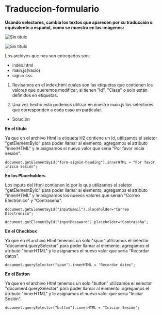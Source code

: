 # Traduccion-formulario

**Usando selectores, cambia los textos que aparecen por su traducción o equivalente a español, como se muestra en las imágenes:**

![Sin titulo](http://i68.tinypic.com/29c12x4.png)

![Sin titulo](http://i68.tinypic.com/mbh1sj.png)

Los archivos que nos son entregados son: 

* index.html
* main.js(vacio)
* signin.css

1. Revisamos en el index.html cuales son las etiquetas que contienen los valores que queremos modificar, si tienen "Id", "Class" o solo están definidos en etiquetas.

2. Una vez hecho esto podemos utilizar en nuestro main.js los selectores que corresponden a cada caso en particular.

+ Solución

**En el título**

 Ya que en el archivo Html la etiqueta H2 contiene un Id, utilizamos el seletor "getElementById" para poder llamar al elemento, agregamos el atributo "innerHTML" y le asignamos el nuevo valor que seria "Por favor inicia sesión".
 
  `document.getElementById("form-signin-heading").innerHTML = "Por favor inicia sesión";`
  
**En los Placeholders**
  
 Los inputs del Html contienen Id por lo que utilizamos el seletor "getElementById" para poder llamar al elemento, agregamos el atributo "innerHTML" y le asignamos los nuevos valores que serian "Correo Electrónico" y "Contraseña".
  
 `document.getElementById("inputEmail").placeholder="Correo Electrónico";`
 
 `document.getElementById("inputPassword").placeholder="Contraseña";`
 
 **En el Checkbox**
 
 Ya que en el archivo Html tenemos un solo "span" utilizamos el selector "document.querySelector" para poder llamar al elemento, agregamos el atributo "innerHTML" y le asignamos el nuevo valor que seria "Recordar datos".
  
  `document.querySelector("span").innerHTML = "Recordar datos";`
  
 **En el Button**
  
  Ya que en el archivo Html tenemos un solo "button"  utilizamos el selector "document.querySelector" para poder llamar al elemento, agregamos el atributo "innerHTML" y le asignamos el nuevo valor que seria "Iniciar Sesión".
  
  `document.querySelector("button").innerHTML = "Iniciar Sesión";`
  
